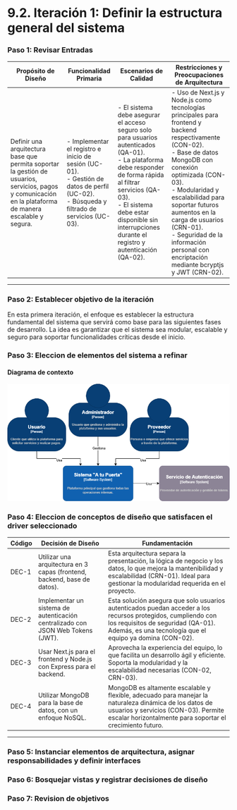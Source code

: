 # 9.2. Iteración 1: Definir la estructura general del sistema

### Paso 1: Revisar Entradas

| **Propósito de Diseño**     | **Funcionalidad Primaria**     | **Escenarios de Calidad**       | **Restricciones y Preocupaciones de Arquitectura**      |
|-----------------------------|--------------------------------|--------------------------------|--------------------------------------------------------|
| Definir una arquitectura base que permita soportar la gestión de usuarios, servicios, pagos y comunicación en la plataforma de manera escalable y segura. | - Implementar el registro e inicio de sesión (UC-01).<br> - Gestión de datos de perfil (UC-02).<br> - Búsqueda y filtrado de servicios (UC-03). | - El sistema debe asegurar el acceso seguro solo para usuarios autenticados (QA-01).<br> - La plataforma debe responder de forma rápida al filtrar servicios (QA-03).<br> - El sistema debe estar disponible sin interrupciones durante el registro y autenticación (QA-02). | - Uso de Next.js y Node.js como tecnologías principales para frontend y backend respectivamente (CON-02).<br> - Base de datos MongoDB con conexión optimizada (CON-03).<br> - Modularidad y escalabilidad para soportar futuros aumentos en la carga de usuarios (CRN-01).<br> - Seguridad de la información personal con encriptación mediante bcryptjs y JWT (CRN-02). |

---

### Paso 2: Establecer objetivo de la iteración

En esta primera iteración, el enfoque es establecer la estructura fundamental del sistema que servirá como base para las siguientes fases de desarrollo. La idea es garantizar que el sistema sea modular, escalable y seguro para soportar funcionalidades críticas desde el inicio.

### Paso 3: Eleccion de elementos del sistema a refinar

#### Diagrama de contexto


![Diagrama de contexto](C4.png)

### Paso 4: Eleccion de conceptos de diseño que satisfacen el driver seleccionado

| **Código** | **Decisión de Diseño**                                      | **Fundamentación**                                                                                      |
|------------|-------------------------------------------------------------|--------------------------------------------------------------------------------------------------------|
| DEC-1      | Utilizar una arquitectura en 3 capas (frontend, backend, base de datos). | Esta arquitectura separa la presentación, la lógica de negocio y los datos, lo que mejora la mantenibilidad y escalabilidad (CRN-01). Ideal para gestionar la modularidad requerida en el proyecto. |
| DEC-2      | Implementar un sistema de autenticación centralizado con JSON Web Tokens (JWT). | Esta solución asegura que solo usuarios autenticados puedan acceder a los recursos protegidos, cumpliendo con los requisitos de seguridad (QA-01). Además, es una tecnología que el equipo ya domina (CON-02). |
| DEC-3      | Usar Next.js para el frontend y Node.js con Express para el backend. | Aprovecha la experiencia del equipo, lo que facilita un desarrollo ágil y eficiente. Soporta la modularidad y la escalabilidad necesarias (CON-02, CRN-03). |
| DEC-4      | Utilizar MongoDB para la base de datos, con un enfoque NoSQL. | MongoDB es altamente escalable y flexible, adecuado para manejar la naturaleza dinámica de los datos de usuarios y servicios (CON-03). Permite escalar horizontalmente para soportar el crecimiento futuro. |

---


### Paso 5: Instanciar elementos de arquitectura, asignar responsabilidades y definir interfaces


### Paso 6: Bosquejar vistas y registrar decisiones de diseño


### Paso 7: Revision de objetivos

